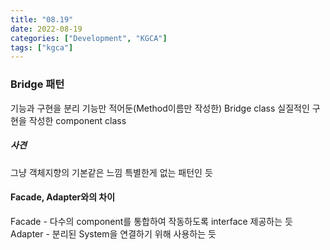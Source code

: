 ```yaml
---
title: "08.19"
date: 2022-08-19
categories: ["Development", "KGCA"]
tags: ["kgca"]
---
```

### Bridge 패턴
기능과 구현을 분리
기능만 적어둔(Method이름만 작성한) Bridge class
실질적인 구현을 작성한 component class

##### _사견_
그냥 객체지향의 기본같은 느낌
특별한게 없는 패턴인 듯

#### Facade, Adapter와의 차이
Facade - 다수의 component를 통합하여 작동하도록 interface 제공하는 듯
Adapter - 분리된 System을 연결하기 위해 사용하는 듯